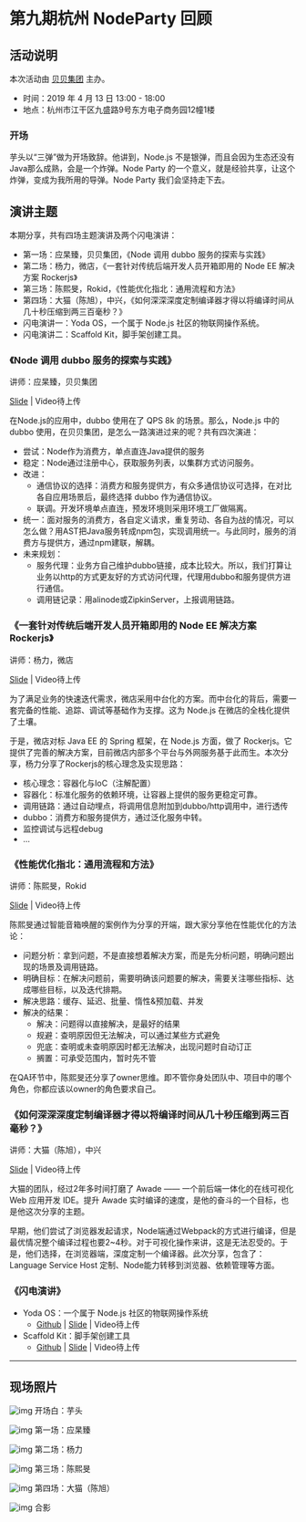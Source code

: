 # 第九期杭州 NodeParty 回顾
## 活动说明

本次活动由 [贝贝集团](https://www.beibei.com/) 主办。

* 时间：2019 年 4 月 13 日 13:00 - 18:00
* 地点：杭州市江干区九盛路9号东方电子商务园12幢1楼

### 开场

芋头以“三弹”做为开场致辞。他讲到，Node.js 不是银弹，而且会因为生态还没有Java那么成熟，会是一个炸弹。Node Party 的一个意义，就是经验共享，让这个炸弹，变成为我所用的导弹。Node Party 我们会坚持走下去。

## 演讲主题

本期分享，共有四场主题演讲及两个闪电演讲：
* 第一场：应杲臻，贝贝集团，《Node 调用 dubbo 服务的探索与实践》
* 第二场：杨力，微店，《一套针对传统后端开发人员开箱即用的 Node EE 解决方案 Rockerjs》
* 第三场：陈熙旻，Rokid，《性能优化指北：通用流程和方法》
* 第四场：大猫（陈旭），中兴，《如何深深深度定制编译器才得以将编译时间从几十秒压缩到两三百毫秒？》
* 闪电演讲一：Yoda OS，一个属于 Node.js 社区的物联网操作系统。
* 闪电演讲二：Scaffold Kit，脚手架创建工具。

### 《Node 调用 dubbo 服务的探索与实践》
讲师：应杲臻，贝贝集团

[Slide](./slides/np9-1.pdf) | Video待上传

在Node.js的应用中，dubbo 使用在了 QPS 8k 的场景。那么，Node.js 中的 dubbo 使用，在贝贝集团，是怎么一路演进过来的呢？共有四次演进：
* 尝试：Node作为消费方，单点直连Java提供的服务
* 稳定：Node通过注册中心，获取服务列表，以集群方式访问服务。
* 改进：
    * 通信协议的选择：消费方和服务提供方，有众多通信协议可选择，在对比各自应用场景后，最终选择 dubbo 作为通信协议。
    * 联调。开发环境单点直连，预发环境则采用环境工厂做隔离。
* 统一：面对服务的消费方，各自定义请求，重复劳动、各自为战的情况，可以怎么做？用AST把Java服务转成npm包，实现调用统一。与此同时，服务的消费方与提供方，通过npm建联，解耦。
* 未来规划：
    * 服务代理：业务方自己维护dubbo链接，成本比较大。所以，我们打算让业务以http的方式更友好的方式访问代理，代理用dubbo和服务提供方进行通信。
    * 调用链记录：用alinode或ZipkinServer，上报调用链路。

### 《一套针对传统后端开发人员开箱即用的 Node EE 解决方案 Rockerjs》
讲师：杨力，微店

[Slide](./slides/np9-2.pdf) | Video待上传

为了满足业务的快速迭代需求，微店采用中台化的方案。而中台化的背后，需要一套完备的性能、追踪、调试等基础作为支撑。这为 Node.js 在微店的全栈化提供了土壤。

于是，微店对标 Java EE 的 Spring 框架，在 Node.js 方面，做了 Rockerjs。它提供了完善的解决方案，目前微店内部多个平台与外网服务基于此而生。本次分享，杨力分享了Rockerjs的核心理念及实现思路：
* 核心理念：容器化与IoC（注解配置）
* 容器化：标准化服务的依赖环境，让容器上提供的服务更稳定可靠。
* 调用链路：通过自动埋点，将调用信息附加到dubbo/http调用中，进行透传
* dubbo：消费方和服务提供方，通过泛化服务中转。
* 监控调试与远程debug
* ...

### 《性能优化指北：通用流程和方法》
讲师：陈熙旻，Rokid

[Slide](./slides/np9-3.pdf) | Video待上传

陈熙旻通过智能音箱唤醒的案例作为分享的开端，跟大家分享他在性能优化的方法论：
* 问题分析：拿到问题，不是直接想着解决方案，而是先分析问题，明确问题出现的场景及调用链路。
* 明确目标：在解决问题前，需要明确该问题要的解决，需要关注哪些指标、达成哪些目标，以及迭代排期。
* 解决思路：缓存、延迟、批量、惰性&预加载、并发
* 解决的结果：
    * 解决：问题得以直接解决，是最好的结果
    * 规避：查明原因但无法解决，可以通过某些方式避免
    * 兜底：查明或未查明原因时都无法解决，出现问题时自动订正
    * 搁置：可承受范围内，暂时先不管

在QA环节中，陈熙旻还分享了owner思维。即不管你身处团队中、项目中的哪个角色，你都应该以owner的角色要求自己。

### 《如何深深深度定制编译器才得以将编译时间从几十秒压缩到两三百毫秒？》
讲师：大猫（陈旭），中兴

[Slide](./slides/np9-4.pdf) | Video待上传

大猫的团队，经过2年多时间打磨了 Awade —— 一个前后端一体化的在线可视化 Web 应用开发 IDE。提升 Awade 实时编译的速度，是他的奋斗的一个目标，也是他这次分享的主题。

早期，他们尝试了浏览器发起请求，Node端通过Webpack的方式进行编译，但是最优情况整个编译过程也要2~4秒。对于可视化操作来讲，这是无法忍受的。于是，他们选择，在浏览器端，深度定制一个编译器。此次分享，包含了：Language Service Host 定制、Node能力转移到浏览器、依赖管理等方面。

### 《闪电演讲》
* Yoda OS：一个属于 Node.js 社区的物联网操作系统
    * [Github](https://github.com/yodaos-project/yodaos) | [Slide](./slides/np9-sd1.pdf) | Video待上传
* Scaffold Kit：脚手架创建工具
    * [Github](https://github.com/zhangkaiyulw/scaffold-kit) | [Slide](./slides/np9-sd2.pdf) | Video待上传

---

## 现场照片
![img](imgs/o1.JPG)
开场白：芋头

![img](imgs/s1.jpeg)
第一场：应杲臻

![img](imgs/s2.jpeg)
第二场：杨力

![img](imgs/s3.jpeg)
第三场：陈熙旻

![img](imgs/s4.jpeg)
第四场：大猫（陈旭）

![img](imgs/all0.JPG)
合影